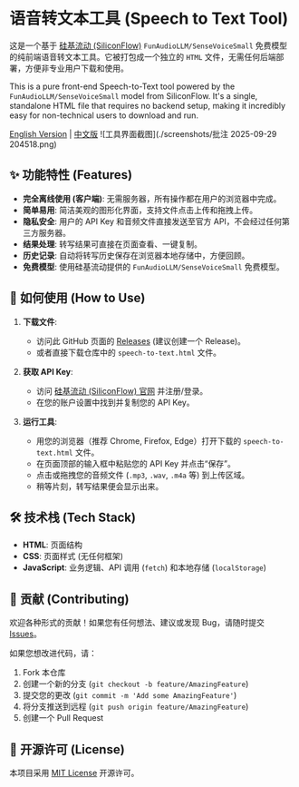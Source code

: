 # 语音转文本工具 (Speech to Text Tool)

这是一个基于 [硅基流动 (SiliconFlow)](https://siliconflow.cn/) `FunAudioLLM/SenseVoiceSmall` 免费模型的纯前端语音转文本工具。它被打包成一个独立的 `HTML` 文件，无需任何后端部署，方便非专业用户下载和使用。

This is a pure front-end Speech-to-Text tool powered by the `FunAudioLLM/SenseVoiceSmall` model from SiliconFlow. It's a single, standalone HTML file that requires no backend setup, making it incredibly easy for non-technical users to download and run.

[English Version](./README_EN.md) | [中文版](./README.md)
![工具界面截图](./screenshots/批注 2025-09-29 204518.png)  


## ✨ 功能特性 (Features)

* **完全离线使用 (客户端)**: 无需服务器，所有操作都在用户的浏览器中完成。
* **简单易用**: 简洁美观的图形化界面，支持文件点击上传和拖拽上传。
* **隐私安全**: 用户的 API Key 和音频文件直接发送至官方 API，不会经过任何第三方服务器。
* **结果处理**: 转写结果可直接在页面查看、一键复制。
* **历史记录**: 自动将转写历史保存在浏览器本地存储中，方便回顾。
* **免费模型**: 使用硅基流动提供的 `FunAudioLLM/SenseVoiceSmall` 免费模型。

## 🚀 如何使用 (How to Use)

1.  **下载文件**:
    * 访问此 GitHub 页面的 [Releases](https://github.com/your-username/your-repo-name/releases) (建议创建一个 Release)。
    * 或者直接下载仓库中的 `speech-to-text.html` 文件。

2.  **获取 API Key**:
    * 访问 [硅基流动 (SiliconFlow) 官网](https://siliconflow.cn/) 并注册/登录。
    * 在您的账户设置中找到并复制您的 API Key。

3.  **运行工具**:
    * 用您的浏览器（推荐 Chrome, Firefox, Edge）打开下载的 `speech-to-text.html` 文件。
    * 在页面顶部的输入框中粘贴您的 API Key 并点击“保存”。
    * 点击或拖拽您的音频文件 (`.mp3`, `.wav`, `.m4a` 等) 到上传区域。
    * 稍等片刻，转写结果便会显示出来。

## 🛠️ 技术栈 (Tech Stack)

* **HTML**: 页面结构
* **CSS**: 页面样式 (无任何框架)
* **JavaScript**: 业务逻辑、API 调用 (`fetch`) 和本地存储 (`localStorage`)

## 🤝 贡献 (Contributing)

欢迎各种形式的贡献！如果您有任何想法、建议或发现 Bug，请随时提交 [Issues](https://github.com/your-username/your-repo-name/issues)。

如果您想改进代码，请：

1.  Fork 本仓库
2.  创建一个新的分支 (`git checkout -b feature/AmazingFeature`)
3.  提交您的更改 (`git commit -m 'Add some AmazingFeature'`)
4.  将分支推送到远程 (`git push origin feature/AmazingFeature`)
5.  创建一个 Pull Request

## 📄 开源许可 (License)

本项目采用 [MIT License](LICENSE) 开源许可。
